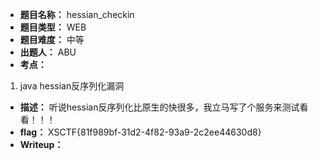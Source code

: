 - **题目名称：** hessian_checkin
- **题目类型：** WEB
- **题目难度：** 中等
- **出题人：** ABU
- **考点：**
1. java hessian反序列化漏洞
- **描述：** 听说hessian反序列化比原生的快很多，我立马写了个服务来测试看看！！！
- **flag：** XSCTF{81f989bf-31d2-4f82-93a9-2c2ee44630d8}
- **Writeup：** 

```java

```
